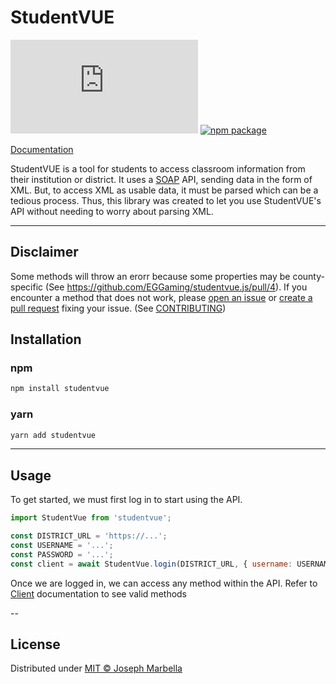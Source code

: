 # StudentVUE

[![license](https://img.shields.io/github/license/EGGaming/studentvue.js)](https://github.com/EGGaming/studentvue.js/blob/main/LICENSE) [![npm package](https://img.shields.io/npm/v/studentvue)](https://www.npmjs.com/package/studentvue)

[Documentation](https://eggaming.github.io/studentvue.js/)

StudentVUE is a tool for students to access classroom information from their institution or district. It uses a [SOAP](https://en.wikipedia.org/wiki/SOAP) API, sending data in the form of XML. But, to access XML as usable data, it must be parsed which can be a tedious process. Thus, this library was created to let you use StudentVUE's API without needing to worry about parsing XML.

---

## Disclaimer

Some methods will throw an erorr because some properties may be county-specific (See https://github.com/EGGaming/studentvue.js/pull/4). If you encounter a method that does not work, please [open an issue](https://github.com/EGGaming/studentvue.js/issues) or [create a pull request](https://github.com/EGGaming/studentvue.js/pulls) fixing your issue. (See [CONTRIBUTING](/CONTRIBUTING.md))

## Installation

### npm

```sh
npm install studentvue
```

### yarn

```sh
yarn add studentvue
```

---

## Usage

To get started, we must first log in to start using the API.

```js
import StudentVue from 'studentvue';

const DISTRICT_URL = 'https://...';
const USERNAME = '...';
const PASSWORD = '...';
const client = await StudentVue.login(DISTRICT_URL, { username: USERNAME, password: PASSWORD });
```

Once we are logged in, we can access any method within the API. Refer to [Client](https://eggaming.github.io/studentvue.js/Client.html) documentation to see valid methods

--

## License

Distributed under [MIT © Joseph Marbella](https://github.com/EGGaming/studentvue.js/blob/main/LICENSE)
